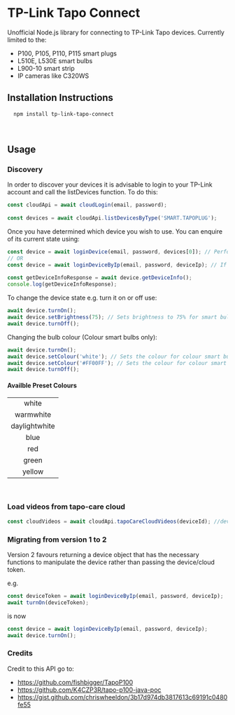# TP-Link Tapo Connect

Unofficial Node.js library for connecting to TP-Link Tapo devices. Currently limited to the:
- P100, P105, P110, P115 smart plugs
- L510E, L530E smart bulbs
- L900-10 smart strip
- IP cameras like C320WS

## Installation Instructions

```bash
  npm install tp-link-tapo-connect
```

<br/>

## Usage

### Discovery

In order to discover your devices it is advisable to login to your TP-Link account and call the listDevices function. To do this:

```ts
const cloudApi = await cloudLogin(email, password);
    
const devices = await cloudApi.listDevicesByType('SMART.TAPOPLUG');
```

Once you have determined which device you wish to use. You can enquire of its current state using:

```ts
const device = await loginDevice(email, password, devices[0]); // Performs a mac lookup to determine local IP address
// OR
const device = await loginDeviceByIp(email, password, deviceIp); // If you know your local device IP address
    
const getDeviceInfoResponse = await device.getDeviceInfo();
console.log(getDeviceInfoResponse);
```

To change the device state e.g. turn it on or off use:

```ts
await device.turnOn();
await device.setBrightness(75); // Sets brightness to 75% for smart bulbs only
await device.turnOff();
```

Changing the bulb colour (Colour smart bulbs only):

```ts
await device.turnOn();
await device.setColour('white'); // Sets the colour for colour smart bulbs only
await device.setColour('#FF00FF'); // Sets the colour for colour smart bulbs only using a hex value
await device.turnOff();
```

#### Availble Preset Colours

||
| :-: |
| white |
| warmwhite |
| daylightwhite |
| blue |
| red |
| green |
| yellow |

<br/>

### Load videos from tapo-care cloud
```ts
const cloudVideos = await cloudApi.tapoCareCloudVideos(deviceId); //deviceId from listDevicesByType 
```

### Migrating from version 1 to 2

Version 2 favours returning a device object that has the necessary functions to manipulate the device rather
than passing the device/cloud token.

e.g.
```ts
const deviceToken = await loginDeviceByIp(email, password, deviceIp);
await turnOn(deviceToken);
```
is now
```ts
const device = await loginDeviceByIp(email, password, deviceIp);
await device.turnOn();
```



### Credits

Credit to this API go to:
* https://github.com/fishbigger/TapoP100
* https://github.com/K4CZP3R/tapo-p100-java-poc
* https://gist.github.com/chriswheeldon/3b17d974db3817613c69191c0480fe55

